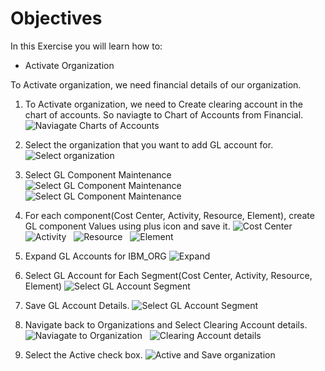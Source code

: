 # Objectives
In this Exercise you will learn how to:

* Activate Organization

To Activate organization, we need financial details of our organization.

1. To Activate organization, we need to Create clearing account in the chart of accounts. So naviagte to Chart of Accounts from Financial.
![Naviagate Charts of Accounts](img/activate_org_images/1_org_active.png)&nbsp;&nbsp;

2. Select the organization that you want to add GL account for.
![Select organization](img/activate_org_images/2_org_active.png)&nbsp;&nbsp;

3. Select GL Component Maintenance
![Select GL Component Maintenance](img/activate_org_images/3_org_active.png)&nbsp;&nbsp;
![Select GL Component Maintenance](img/activate_org_images/4_org_active.png)&nbsp;&nbsp;

4. For each component(Cost Center, Activity, Resource, Element), create GL component Values using plus icon and save it.
![Cost Center](img/activate_org_images/5_org_active.png)&nbsp;&nbsp;
![Activity](img/activate_org_images/6_org_active.png)&nbsp;&nbsp;
![Resource](img/activate_org_images/7_org_active.png)&nbsp;&nbsp;
![Element](img/activate_org_images/8_org_active.png)&nbsp;&nbsp;

5. Expand GL Accounts for IBM_ORG
![Expand](img/activate_org_images/10_org_active.png)&nbsp;&nbsp;

6. Select GL Account for Each Segment(Cost Center, Activity, Resource, Element)
![Select GL Account Segment](img/activate_org_images/11_org_active.png)&nbsp;&nbsp;

7. Save GL Account Details.
![Select GL Account Segment](img/activate_org_images/12_org_active.png)&nbsp;&nbsp;

8. Navigate back to Organizations and Select Clearing Account details.
![Naviagate to Organization](img/activate_org_images/13_org_active.png)&nbsp;&nbsp;
![Clearing Account details](img/activate_org_images/14_org_active.png)&nbsp;&nbsp;

9. Select the Active check box.
![Active and Save organization](img/activate_org_images/15_org_active.png)&nbsp;&nbsp;